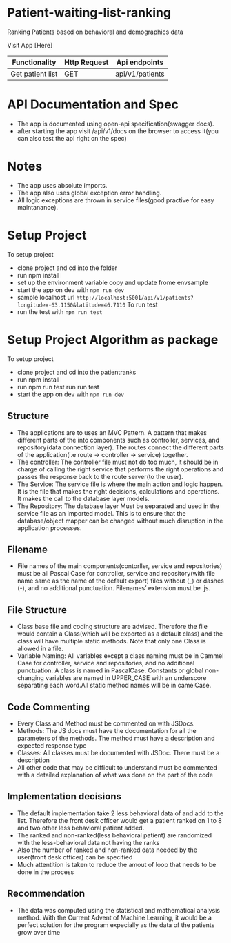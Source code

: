 # Patient-waiting-list-ranking
Ranking Patients based on behavioral and demographics data



Visit App [Here]

|  Functionality     |Http Request   | Api endpoints    |
|  -------------     | ------------- | ---------------- |
| Get patient list | GET           | api/v1/patients        |

# API Documentation and Spec

- The app is documented using open-api specification(swagger docs).
- after starting the app visit /api/v1/docs on the browser to access it(you can also test the api right on the spec)


# Notes

- The app uses absolute imports.
- The app also uses global exception error handling.
- All logic exceptions are thrown in service files(good practive for easy maintanance).

# Setup Project
To setup project
- clone project and cd into the folder
- run npm install
- set up the environment variable copy and update frome envsample
- start the app on dev with `npm run dev`
- sample localhost url `http://localhost:5001/api/v1/patients?longitude=-63.1150&latitude=46.7110`
To run test
- run the test with `npm run test`

# Setup Project Algorithm as  package
To setup project
- clone project and cd into the patientranks
- run npm install
- run npm run test run run test
- start the app on dev with `npm run dev`


## Structure
- The applications are to uses an MVC Pattern. A pattern that makes different parts of the into components such as controller, services, and repository(data connection layer). The routes connect the different parts of the application(i.e route -> controller -> service) together.
- The controller: The controller file must not do too much, it should be in charge of calling the right service that performs the right operations and passes the response back to the route server(to the user).
- The Service: The service file is where the main action and logic happen. It is the file that makes the right decisions, calculations and operations. It makes the call to the database layer models. 
- The Repository: The database layer Must be separated and used in the service file as an imported model. This is to ensure that the database/object mapper can be changed without much disruption in the application processes.
## Filename
- File names of the main components(contorller, service and repositories) must be all Pascal Case for controller, service and repository(with file name same as the name of the default export) files without (_) or dashes (-), and no additional punctuation. Filenames’ extension must be .js. 
## File Structure
- Class base file and coding structure are advised. Therefore the file would contain a Class(which will be exported as a default class) and the class will have multiple static methods. Note that only one Class is allowed in a file.
- Variable Naming: All variables except a class naming must be in Cammel Case for controller, service and repositories, and no additional punctuation. A class is named in PascalCase. Constants or global non-changing variables are named in UPPER_CASE with an underscore separating each word.All static method names will be in camelCase.
## Code Commenting
- Every Class and Method must be commented on with JSDocs. 
- Methods: The JS docs must have the documentation for all the parameters of the methods. The method must have a description and expected response type
- Classes: All classes must be documented with JSDoc. There must be a description
- All other code that may be difficult to understand must be commented with a detailed explanation of what was done on the part of the code

## Implementation decisions
- The default implementation take 2 less behavioral data of and add to the list. Therefore the front desk officer would get a patient ranked on 1 to 8 and two other less behavioral patient added.
- The ranked and non-ranked(less behavioral patient) are randomized with the less-behavioral data not having the ranks
- Also the number of ranked and non-ranked data needed by the user(front desk officer) can be specified
- Much attentition is taken to reduce the amout of loop that needs to be done in the process

## Recommendation
- The data was computed using the statistical and mathematical analysis method. With the Current Advent of Machine Learning, it would be a perfect solution for the program expecially as the data of the patients grow over time

